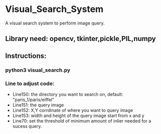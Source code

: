 # Visual_Search_System
A visual search system to perform image query.

<h2>Library need: opencv, tkinter,pickle,PIL,numpy</h2>
  
<h2>Instructions:</h2>

<h3>python3 visual_search.py</h3>

<h3>Line to adjust code: </h3> 
<ul><li>
Line150: the directory you want to search on, default: "paris_1/paris/eiffel"</li>
<li>
Line151: the query image</li>
<li>
Line152: X,Y corrdinate of where you want to query image</li>
<li>
Line153: width and height of the query image start from x and y</li>
<li>
Line70: set the threshold of minimum amount of inlier needed for a sucess query.</li></ul>



